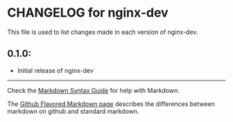 # CHANGELOG for nginx-dev

This file is used to list changes made in each version of nginx-dev.

## 0.1.0:

* Initial release of nginx-dev

- - -
Check the [Markdown Syntax Guide](http://daringfireball.net/projects/markdown/syntax) for help with Markdown.

The [Github Flavored Markdown page](http://github.github.com/github-flavored-markdown/) describes the differences between markdown on github and standard markdown.
